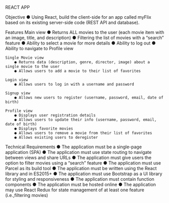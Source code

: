 REACT APP

Objective
● Using React, build the client-side for an app called myFlix based on its existing server-side code (REST API and database).

Features
Main view
● Returns ALL movies to the user (each movie item with an image, title, and description)
● Filtering the list of movies with a “search” feature
● Ability to select a movie for more details
● Ability to log out
● Ability to navigate to Profile view

    Single Movie view
        ● Returns data (description, genre, director, image) about a single movie to the user
        ● Allows users to add a movie to their list of favorites

    Login view
        ● Allows users to log in with a username and password

    Signup view
        ● Allows new users to register (username, password, email, date of birth)

    Profile view
        ● Displays user registration details
        ● Allows users to update their info (username, password, email, date of birth)
        ● Displays favorite movies
        ● Allows users to remove a movie from their list of favorites
        ● Allows existing users to deregister

Technical Requirements
● The application must be a single-page application (SPA)
● The application must use state routing to navigate between views and share URLs
● The application must give users the option to filter movies using a “search” feature
● The application must use Parcel as its build tool
● The application must be written using the React library and in ES2015+
● The application must use Bootstrap as a UI library for styling and responsiveness
● The application must contain function components
● The application must be hosted online
● The application may use React Redux for state management of at least one feature (i.e.,filtering movies)
